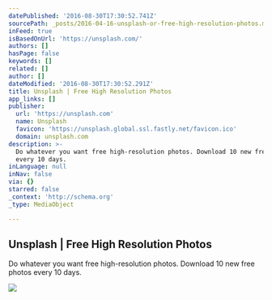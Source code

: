 ```yaml
---
datePublished: '2016-08-30T17:30:52.741Z'
sourcePath: _posts/2016-04-16-unsplash-or-free-high-resolution-photos.md
inFeed: true
isBasedOnUrl: 'https://unsplash.com/'
authors: []
hasPage: false
keywords: []
related: []
author: []
dateModified: '2016-08-30T17:30:52.291Z'
title: Unsplash | Free High Resolution Photos
app_links: []
publisher:
  url: 'https://unsplash.com'
  name: Unsplash
  favicon: 'https://unsplash.global.ssl.fastly.net/favicon.ico'
  domain: unsplash.com
description: >-
  Do whatever you want free high-resolution photos. Download 10 new free photos
  every 10 days.
inLanguage: null
inNav: false
via: {}
starred: false
_context: 'http://schema.org'
_type: MediaObject

---
```

<article style=""><h1>Unsplash | Free High Resolution Photos</h1><p>Do whatever you want free high-resolution photos. Download 10 new free photos every 10 days.</p><img src="http://images.unsplash.com/photo-1458724338480-79bc7a8352e4?ixlib=rb-0.3.5&amp;q=80&amp;fm=jpg&amp;crop=entropy&amp;w=1080&amp;fit=max&amp;s=0e8fe82e7f50091319fdc635582bf62d" /></article>